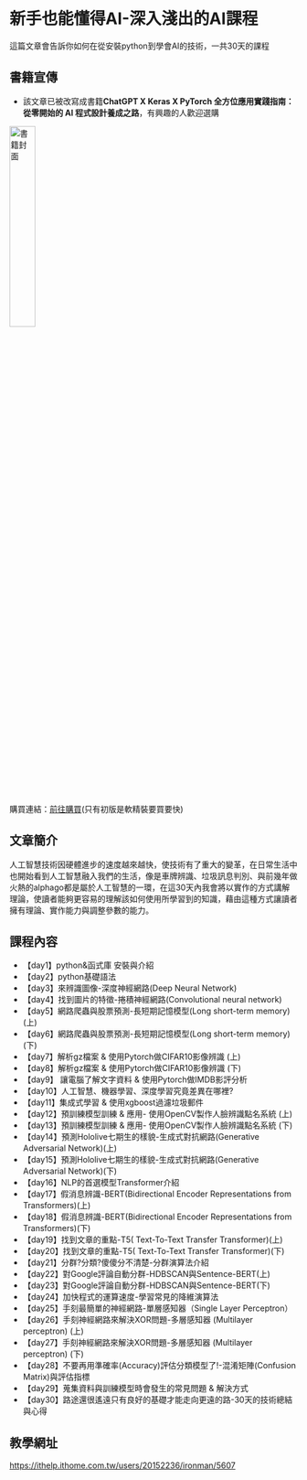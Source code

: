 ﻿# 新手也能懂得AI-深入淺出的AI課程  
這篇文章會告訴你如何在從安裝python到學會AI的技術，一共30天的課程  
## 書籍宣傳
* 該文章已被改寫成書籍**ChatGPT X Keras X PyTorch 全方位應用實踐指南：從零開始的 AI 程式設計養成之路**，有興趣的人歡迎選購
<a href="https://www.tenlong.com.tw/products/9786263336025?list_name=r-zh_tw">
  <img src="https://cf-assets2.tenlong.com.tw/products/images/000/194/264/original/9786263336025.jpg" height="30%" width="30%" alt="書籍封面">
</a>
<p>購買連結：<a href="https://www.tenlong.com.tw/products/9786263336025?list_name=r-zh_tw">前往購買</a>(只有初版是軟精裝要買要快)</p>

## 文章簡介
人工智慧技術因硬體進步的速度越來越快，使技術有了重大的變革，在日常生活中也開始看到人工智慧融入我們的生活，像是車牌辨識、垃圾訊息判別、與前幾年做火熱的alphago都是屬於人工智慧的一環，在這30天內我會將以實作的方式講解理論，使讀者能夠更容易的理解該如何使用所學習到的知識，藉由這種方式讓讀者擁有理論、實作能力與調整參數的能力。
## 課程內容
* 【day1】python&函式庫 安裝與介紹  
* 【day2】python基礎語法  
* 【day3】來辨識圖像-深度神經網路(Deep Neural Network)   
* 【day4】找到圖片的特徵-捲積神經網路(Convolutional neural network)  
* 【day5】網路爬蟲與股票預測-長短期記憶模型(Long short-term memory)(上)  
* 【day6】網路爬蟲與股票預測-長短期記憶模型(Long short-term memory)(下)  
* 【day7】解析gz檔案 & 使用Pytorch做CIFAR10影像辨識 (上)  
* 【day8】解析gz檔案 & 使用Pytorch做CIFAR10影像辨識 (下)  
* 【day9】 讓電腦了解文字資料 & 使用Pytorch做IMDB影評分析   
* 【day10】人工智慧、機器學習、深度學習究竟差異在哪裡?   
* 【day11】集成式學習 & 使用xgboost過濾垃圾郵件  
* 【day12】預訓練模型訓練 & 應用- 使用OpenCV製作人臉辨識點名系統 (上)  
* 【day13】預訓練模型訓練 & 應用- 使用OpenCV製作人臉辨識點名系統 (下)  
* 【day14】預測Hololive七期生的樣貌-生成式對抗網路(Generative Adversarial Network)(上)  
* 【day15】預測Hololive七期生的樣貌-生成式對抗網路(Generative Adversarial Network)(下)
* 【day16】NLP的首選模型Transformer介紹
* 【day17】假消息辨識-BERT(Bidirectional Encoder Representations from Transformers)(上)
* 【day18】假消息辨識-BERT(Bidirectional Encoder Representations from Transformers)(下)
* 【day19】找到文章的重點-T5( Text-To-Text Transfer Transformer)(上)
* 【day20】找到文章的重點-T5( Text-To-Text Transfer Transformer)(下)
* 【day21】分群?分類?傻傻分不清楚-分群演算法介紹
* 【day22】對Google評論自動分群-HDBSCAN與Sentence-BERT(上)
* 【day23】對Google評論自動分群-HDBSCAN與Sentence-BERT(下)
* 【day24】加快程式的運算速度-學習常見的降維演算法
* 【day25】手刻最簡單的神經網路-單層感知器（Single Layer Perceptron）
* 【day26】手刻神經網路來解決XOR問題-多層感知器 (Multilayer perceptron) (上)
* 【day27】手刻神經網路來解決XOR問題-多層感知器 (Multilayer perceptron) (下)
* 【day28】不要再用準確率(Accuracy)評估分類模型了!-混淆矩陣(Confusion Matrix)與評估指標
* 【day29】蒐集資料與訓練模型時會發生的常見問題 & 解決方式
* 【day30】路途還很遙遠只有良好的基礎才能走向更遠的路-30天的技術總結與心得
## 教學網址
https://ithelp.ithome.com.tw/users/20152236/ironman/5607
